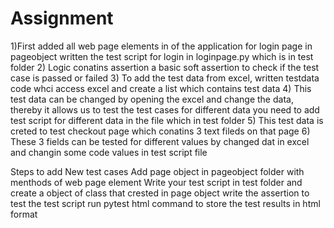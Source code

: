 # Assignment
1)First added all web page elements in of the application for login page in pageobject
written the test script for login in loginpage.py which is in test folder
2) Logic conatins assertion a basic soft assertion to check if the test case is passed or failed
3) To add the test data from excel, written testdata code whci access excel and create a list which contains test data
4) This test data can be changed by opening the excel and change the data, thereby it allows us to test the test cases for different data
you need to add test script for different data in the file which in test folder
5) This test data is creted to test checkout page which conatins 3 text fileds on that page
6) These 3 fields can be tested for different values by changed dat in excel and changin some code values in test script file


Steps to add New test cases
  Add page object in pageobject folder with menthods of web page element
  Write your test script in test folder and create a object of class that crested in page object
  write the assertion to test the test script
  run pytest html command to store the test results in html format
  
